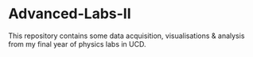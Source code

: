 # Advanced-Labs-II
This repository contains some data acquisition, visualisations &amp; analysis from my final year of physics labs in UCD.
